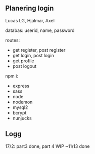 ## Planering login

Lucas LG, Hjalmar, Axel

databas:
userid, name, password

routes: 
* get register, post register
* get login, post login
* get profile
* post logout

npm i:
* express
* sass
* node
* nodemon
* mysql2
* bcrypt
* nunjucks


## Logg

17/2: part3 done, part 4 WIP ~11/13 done